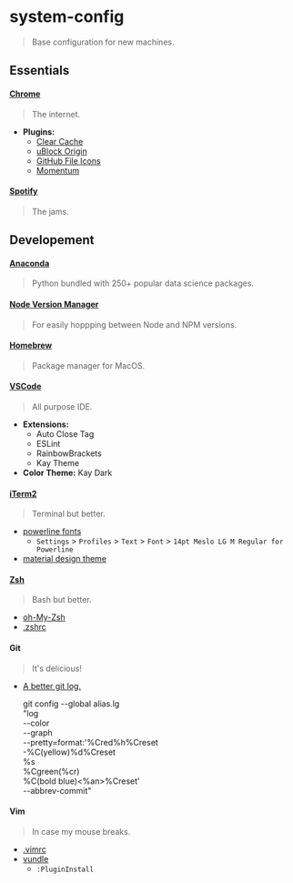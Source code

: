 # system-config

> Base configuration for new machines.

## Essentials

#### [Chrome](https://support.google.com/chrome/answer/95346?co=GENIE.Platform%3DDesktop&hl=en)

> The internet.

* **Plugins:**
  * [Clear Cache](https://chrome.google.com/webstore/detail/clear-cache/cppjkneekbjaeellbfkmgnhonkkjfpdn?hl=en)
  * [uBlock Origin](https://chrome.google.com/webstore/detail/ublock-origin/cjpalhdlnbpafiamejdnhcphjbkeiagm?hl=en)
  * [GitHub File Icons](https://chrome.google.com/webstore/detail/github-file-icon/ficfmibkjjnpogdcfhfokmihanoldbfe?hl=en)
  * [Momentum](https://chrome.google.com/webstore/detail/momentum/laookkfknpbbblfpciffpaejjkokdgca?hl=en)

#### [Spotify](https://www.spotify.com/us/download/other/)

> The jams.

## Developement

#### [Anaconda](https://docs.continuum.io/anaconda/install)

> Python bundled with 250+ popular data science packages.

#### [Node Version Manager](https://github.com/creationix/nvm)

> For easily hoppping between Node and NPM versions.

#### [Homebrew](https://brew.sh/)

> Package manager for MacOS.

#### [VSCode](https://coderwall.com/p/euwpig/a-better-git-log)

> All purpose IDE.

* **Extensions:**
  * Auto Close Tag
  * ESLint
  * RainbowBrackets
  * Kay Theme
* **Color Theme:** Kay Dark

#### [iTerm2](https://www.iterm2.com/)

> Terminal but better.

* [powerline fonts](https://github.com/powerline/fonts)
  * `Settings` > `Profiles` > `Text` > `Font` > `14pt Meslo LG M Regular for Powerline`
* [material design theme](https://github.com/MartinSeeler/iterm2-material-design)

#### [Zsh](https://github.com/robbyrussell/oh-my-zsh/wiki/Installing-ZSH)

> Bash but better.

* [oh-My-Zsh](https://github.com/robbyrussell/oh-my-zsh)
* [.zshrc](./.zshrc)

#### Git

> It's delicious!

* [A better git log.](https://coderwall.com/p/euwpig/a-better-git-log)

    git config --global alias.lg \
        "log \
            --color \
            --graph \
            --pretty=format:'%Cred%h%Creset \
                             -%C(yellow)%d%Creset \
                             %s \
                             %Cgreen(%cr) \
                             %C(bold blue)<%an>%Creset' \
            --abbrev-commit"

#### Vim

> In case my mouse breaks.

* [.vimrc](./.vimrc)
* [vundle](https://github.com/VundleVim/Vundle.vim)
  * `:PluginInstall`

